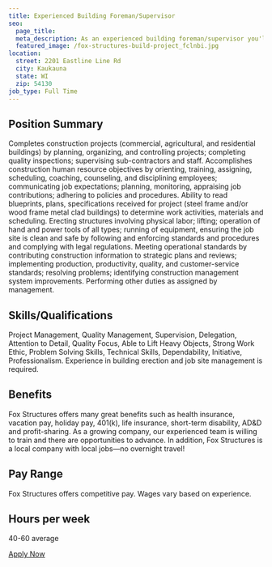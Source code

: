 ```yaml
---
title: Experienced Building Foreman/Supervisor
seo:
  page_title:
  meta_description: As an experienced building foreman/supervisor you'll complete construction projects (commercial, agricultural, and residential buildings) by planning, organizing, and controlling projects; completing quality inspections; supervising sub-contractors and staff.
  featured_image: /fox-structures-build-project_fclnbi.jpg
location: 
  street: 2201 Eastline Line Rd
  city: Kaukauna
  state: WI
  zip: 54130
job_type: Full Time
---
```


## Position Summary
Completes construction projects (commercial, agricultural, and residential buildings) by planning, organizing, and controlling projects; completing quality inspections; supervising sub-contractors and staff. Accomplishes construction human resource objectives by orienting, training, assigning, scheduling, coaching, counseling, and disciplining employees; communicating job expectations; planning, monitoring, appraising job contributions; adhering to policies and procedures. Ability to read blueprints, plans, specifications received for project (steel frame and/or wood frame metal clad buildings) to determine work activities, materials and scheduling. Erecting structures involving physical labor; lifting; operation of hand and power tools of all types; running of equipment, ensuring the job site is clean and safe by following and enforcing standards and procedures and complying with legal regulations. Meeting operational standards by contributing construction information to strategic plans and reviews; implementing production, productivity, quality, and customer-service standards; resolving problems; identifying construction management system improvements. Performing other duties as assigned by management.

## Skills/Qualifications
Project Management, Quality Management, Supervision, Delegation, Attention to Detail, Quality Focus, Able to Lift Heavy Objects, Strong Work Ethic, Problem Solving Skills, Technical Skills, Dependability, Initiative, Professionalism. Experience in building erection and job site management is required.

## Benefits
Fox Structures offers many great benefits such as health insurance, vacation pay, holiday pay, 401(k), life insurance, short-term disability, AD&D and profit-sharing. As a growing company, our experienced team is willing to train and there are opportunities to advance. In addition, Fox Structures is a local company with local jobs—no overnight travel!

## Pay Range
Fox Structures offers competitive pay. Wages vary based on experience.

## Hours per week
40-60 average

<a class="btn btn--secondary" href="/apply/">Apply Now</a>

